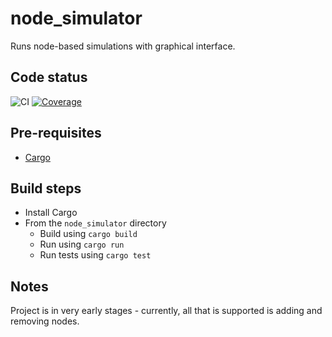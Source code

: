 # node_simulator

Runs node-based simulations with graphical interface.

## Code status
![CI](https://github.com/SmithTom6304/node_simulator/actions/workflows/CI.yml/badge.svg)
[![Coverage](https://codecov.io/gh/SmithTom6304/node_simulator/graph/badge.svg?token=QMWP9LUYW2)](https://codecov.io/gh/SmithTom6304/node_simulator)

## Pre-requisites
- [Cargo](https://github.com/rust-lang/cargo)

## Build steps
- Install Cargo
- From the `node_simulator` directory
  - Build using `cargo build`
  - Run using `cargo run`
  - Run tests using `cargo test`

## Notes
Project is in very early stages - currently, all that is supported is adding and removing nodes.

